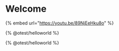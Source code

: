 # Welcome

{% embed url="https://youtu.be/89NjEeHku8o" %}

{% @otest/helloworld %}

{% @otest/helloworld %}
